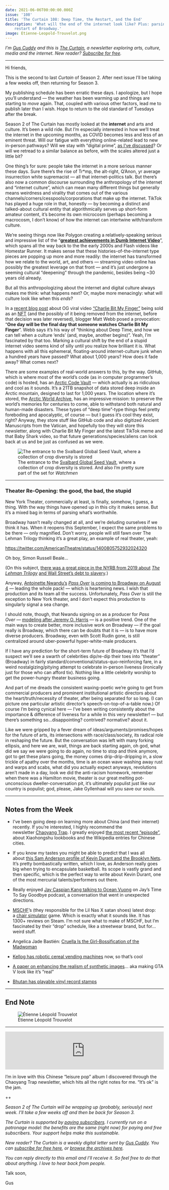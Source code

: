 ```yaml
---
date: 2021-06-06T00:00:00.000Z
issue: '108'
title: 'The Curtain 108: Deep Time, the Restart, and the End'
description: 'What will the end of the internet look like? Plus: parsing the
    restart of Broadway.'
image: Etienne-Leopold-Trouvelot.png
---
```


_I’m [Gus Cuddy](https://guscuddy.com/) and this is [The Curtain](https://guscuddy.substack.com/), a newsletter exploring arts, culture, media and the internet. New reader? [Subscribe for free](https://guscuddy.substack.com/subscribe)._

---

Hi friends,

This is the second to last *Curtain* of Season 2. After next issue I’ll be taking a few weeks off, then returning for Season 3.

My publishing schedule has been erratic these days. I apologize, but I hope you’ll understand — the weather has been warming up and things are starting to *move* again. That, coupled with various other factors, lead me to publish later than I wish. Hope to return to the old standard of Tuesdays after the break.

Season 2 of The Curtain has mostly looked at the **internet** and arts and culture. It’s been a wild ride. But I’m especially interested in how we’ll treat the internet in the upcoming months, as COVID becomes less and less of an eminent threat. Will our fatigue with everything online-related lead to new in-person pathways? Will we stay with “digital prime”, [as I’ve discussed](https://guscuddy.substack.com/p/the-curtain-104-the-tension-of-digital)? Or will we retread to a similar balance as before, with the scales altered just a little bit?

One thing’s for sure: people take the internet in a more serious manner these days. Sure there’s the rise of Tr\*mp, the alt-right, Q’Anon, yr average insurrection white supremacist — all that internet-politics talk. But there’s also now a common discourse surrounding the anthropology of the internet and “internet culture”, which can mean many different things but generally means weirdness and virality that comes out of the various channels/corners/cesspools/corporations that make up the internet. TikTok has played a huge role in that, honestly — by becoming a distinct and talked-about cultural entity that algorithmically serves up short-form amateur content, it’s become its own microcosm (perhaps becoming a macrocosm, I don’t know) of how the internet can intertwine with/transform culture.

We’re seeing things now like Polygon creating a relatively-speaking serious and impressive list of the “**[greatest achievements in Dumb Internet Video](https://www.polygon.com/22417321/viral-videos-flash-youtube-all-time)**”, which spans all the way back to the the early 2000s and Flash videos like Homestar Runner. It makes sense that these histories-of-the-internet type pieces are popping up more and more readily: the internet has transformed how we relate to the world, art, and others — streaming video online has possibly the greatest leverage on that front — and it’s just undergone a seeming cultural “deepening” through the pandemic, besides being ~30 years old already.

But all this anthropologizing about the internet and digital culture always makes me think: what happens next? Or, maybe more menacingly: what will culture look like when this *ends*?

In a [recent blog post](https://interconnected.org/home/2021/05/27/charlie) about OG viral video [“Charlie Bit My Finger”](https://www.youtube.com/watch?v=_OBlgSz8sSM) being sold as an [NFT](https://guscuddy.substack.com/p/the-curtain-094-nfts-crypto-and-the) (and the possibly of it being removed from the internet, before that decision was later reversed), blogger Matt Webb posed a provocation: “**One day will be the final day that someone watches Charlie Bit My Finger**”. Webb says it’s his way of “thinking about Deep Time, and how we can tell when a culture ‘ends’ (and, maybe, another begins)”. Yeah, I’m fascinated by that too. Marking a cultural shift by the end of a stupid internet video seems kind of silly until you realize how brilliant it is. What happens with all this ephemeral, floating-around internet-culture junk when a hundred years have passed? What about 1,000 years? How does it fade away? What comes next?

There are some examples of real-world answers to this, by the way. GitHub, which is where most of the world’s code (as in computer programmer’s code) is hosted, has an [Arctic Code Vault](https://archiveprogram.github.com/arctic-vault/) — which actually is as ridiculous and cool as it sounds. It’s a 21TB snapshot of data stored deep inside an Arctic mountain, designed to last for 1,000 years. The location where it’s stored, the [Arctic World Archive](https://arcticworldarchive.org/), has an impressive mission: to preserve the world’s memories for centuries to come, able to withstand both natural and human-made disasters. These types of “deep time”-type things feel pretty foreboding and apocalyptic, of course — but I guess it’s cool they exist, right? Anyway, they store stuff like GitHub code and also digitized Ancient Manuscripts from the Vatican, and hopefully too they will store this newsletter, along with Charlie Bit My Finger and the latest TikTok meme and that Baby Shark video, so that future generations/species/aliens can look back at us and be just as confused as we were.

<figure>
<img src="./The-entrance-to-the-Svalbard-Global-Seed-Vault-where-a.jpeg" alt="The entrance to the Svalbard Global Seed Vault, where a collection of crop diversity is stored" />
<figcaption>The entrance to the&nbsp;<a href="https://www.croptrust.org/our-work/svalbard-global-seed-vault/">Svalbard Global Seed Vault</a>, where a collection of crop diversity is stored. And also I’m pretty sure part of the set for <em>Watchmen</em></figcaption>
</figure>

---

### Theater Re-Opening: the good, the bad, the stupid

New York Theater, commercially at least, is finally, somehow, I guess, a thing. With the way things have opened up in this city it makes sense. But it’s a mixed bag in terms of parsing what’s worthwhile.

Broadway hasn’t really changed at all, and we’re deluding ourselves if we think it has. When it reopens this September, I expect the same problems to be there — only magnified. Don’t worry, people will still fawn over The Lehman Trilogy thinking it’s a great play, an example of real theater, yeah:

https://twitter.com/AmericanTheatre/status/1400805752932024320

Oh boy, Simon Russell Beale…

(On this subject, [there was a great piece in the NYRB from 2019 about](https://www.nybooks.com/daily/2019/06/11/the-lehman-trilogy-and-wall-streets-debt-to-slavery/) *[The Lehman Trilogy](https://www.nybooks.com/daily/2019/06/11/the-lehman-trilogy-and-wall-streets-debt-to-slavery/)* [and Wall Street’s debt to slavery](https://www.nybooks.com/daily/2019/06/11/the-lehman-trilogy-and-wall-streets-debt-to-slavery/).)

Anyway, [Antoinette Nwandu’s](https://deadline.com/2021/06/pass-over-broadway-august-4-antoinette-chinonye-nwandus-1234767036/) *[Pass Over](https://deadline.com/2021/06/pass-over-broadway-august-4-antoinette-chinonye-nwandus-1234767036/)* [is coming to Broadway on August 4](https://deadline.com/2021/06/pass-over-broadway-august-4-antoinette-chinonye-nwandus-1234767036/) — leading the whole pack! — which is heartening news. I wish that production and its team all the success. Unfortunately, *Pass Over* is still the exception to New York theater, and I don’t expect this production to singularly signal a sea change.

I should note, though, that Nwandu signing on as a producer for *Pass Over* — [modeling after Jeremy O. Harris](https://twitter.com/anwandu/status/1389947461498806272) — is a positive trend. One of the main ways to create better, more inclusive work on Broadway — if the goal really is Broadway, which there can be doubts that it is — is to have more diverse producers. Broadway, even with Scott Rudin gone, is still centralized around uber-powerful hyper-white-male producers.

If I have any prediction for the short-term future of Broadway it’s that I’d suspect we’ll see a swarth of celebrities dip/re-dip their toes into “theater” (Broadway) in fairly standard/conventional/status-quo-reinforcing fare, in a weird nostalgizing/pitying attempt to celebrate in-person liveness (ironically just for those who can afford tix). Nothing like a little celebrity worship to get the power-hungry theater business going.

And part of me dreads the consistent waxing-poetic we’re going to get from commercial producers and prominent institutional artistic directors about the heart/truth/necessity of theater, after being separated for so long. (I can picture one particular artistic director’s speech-on-top-of-a-table now.) Of course I’m being cynical here — I’ve been writing consistently about the importance & difference of liveness for a while in this very newsletter! — but there’s something so…disappointing? contrived? normative? about it.

Like we were gripped by a fever dream of ideas/arguments/promises/hopes for the future of arts, its intersections with race/class/society, its radical role in reshaping the future. But the conversation was left with many forking ellipsis, and here we are, wait, things are back starting again, oh god, what did we say we were going to do again, no time to stop and think anymore, got to get these plans going, the money comes drip-drip-dripping in, a slow trickle of apathy over the months, time is an ocean wave washing away rust and warps and scabs, what did you actually expect anyways, revolutions aren’t made in a day, look we did the anti-racism homework, remember when there was a Hamilton movie, theater is our great melting pot-unconscious dweller-conversation pit, it’s ultimately populist just like our country is populist; god, please, Jake Gyllenhaal will you save our souls.

---

## Notes from the Week

-   I’ve been going deep on learning more about China (and their internet) recently. If you’re interested, I highly recommend the newsletter [Chaoyang Trap](https://chaoyang.substack.com/). I greatly enjoyed [the most recent “episode”](https://chaoyang.substack.com/p/ep7-wikipedia-lookbook), about Xiaohongshu lookbooks and the Wikipedia entries for Chinese cities.

-   If you know my tastes you might be able to predict that I was all about [this Sam Anderson profile of Kevin Durant and the Brooklyn Nets](https://www.nytimes.com/2021/06/02/magazine/kevin-durant-brooklyn-nets.html). It’s pretty bombastically written, which I love, as Anderson really goes big when trying to encapsulate basketball. Its scope is vastly grand and then specific, which is the perfect way to write about Kevin Durant, one of the most mercurial talents/performers out there.

-   Really enjoyed [Jay Caspian Kang talking to Ocean Vuong](https://goodbye.substack.com/p/buddhism-writing-and-mixed-martial) on Jay’s Time To Say Goodbye podcast, a conversation that went in unexpected directions.

-   [MSCHF](https://mschf.xyz)’s (they responsible for the Lil Nas X satan shoes) latest drop: a [chair simulator](https://chairsimulator.com) game. Which is exactly what it sounds like. It has 1300+ reviews on Steam. I’m not sure what to make of MSCHF, but I’m fascinated by their “drop” schedule, like a streetwear brand, but for…weird stuff.

-   Angelica Jade Bastién: [Cruella Is the Girl-Bossification of the Madwoman](https://www.vulture.com/article/cruella-review.html)

-   [Kellog has robotic cereal vending machines](https://gizmodo.com/kelloggs-introduces-robotic-vending-machines-that-mix-a-1846981993) now, so that’s cool

-   [A paper on enhancing the realism of synthetic images](https://intel-isl.github.io/PhotorealismEnhancement/)… aka making GTA V look like it’s “real”

-   [Bhutan has playable vinyl record stamps](https://thevinylfactory.com/features/the-curious-tale-of-bhutans-playable-record-postage-stamps/)

---

## End Note

<figure>
    <img src="./Etienne-Leopold-Trouvelot.png" alt="Étienne Léopold Trouvelot" />
    <figcaption>Étienne Léopold Trouvelot</figcaption>
    </figure>

---

<iframe style="border: 0; width: 100%; height: 120px;" src="https://bandcamp.com/EmbeddedPlayer/album=3897952159/size=large/bgcol=ffffff/linkcol=0687f5/tracklist=false/artwork=small/transparent=true/" seamless><a href="https://sjrecords.bandcamp.com/album/its-ok">抹待也 It&#39;s ok by THE 尺口MP</a></iframe>

I’m in love with this Chinese “leisure pop” album I discovered through the Chaoyang Trap newsletter, which hits all the right notes for me. “It’s ok” is the jam.

++

_Season 2 of The Curtain will be wrapping up (probably, seriously) next week. I’ll take a few weeks off and then be back for Season 3._

_The Curtain is supported by [paying subscribers](https://guscuddy.substack.com/subscribe). I currently run on a patronage model: the benefits are the same (right now) for paying and free subscribers. Your support helps make this sustainable._

_New reader? The Curtain is a weekly digital letter sent by [Gus Cuddy](https://guscuddy.com/). You can [subscribe for free here](https://guscuddy.substack.com/subscribe), or [browse the archives here](https://guscuddy.substack.com/archive)._

_You can reply directly to this email and I’ll receive it. So feel free to do that about anything. I love to hear back from people._

Talk soon,

Gus
